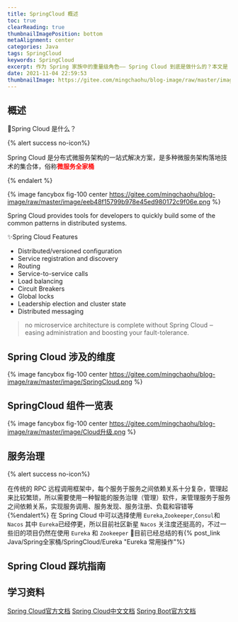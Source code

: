 ```yaml
---
title: SpringCloud 概述
toc: true
clearReading: true
thumbnailImagePosition: bottom
metaAlignment: center
categories: Java
tags: SpringCloud
keywords: SpringCloud
excerpt: 作为 Spring 家族中的重量级角色—— Spring Cloud 到底是做什么的？本文是 Spring Cloud 学习的入口
date: 2021-11-04 22:59:53
thumbnailImage: https://gitee.com/mingchaohu/blog-image/raw/master/image/springcloudAlibaba.jpg
---
```

<!-- toc -->

## 概述

:thinking:Spring Cloud 是什么？

{% alert success no-icon%}

Spring Cloud 是分布式微服务架构的一站式解决方案，是多种微服务架构落地技术的集合体，俗称<font style="color:red;font-weight:bold">微服务全家桶</font>

{% endalert %}

{% image fancybox fig-100 center https://gitee.com/mingchaohu/blog-image/raw/master/image/eeb48f15799b978e45ed980172c9f06e.png %}


Spring Cloud provides tools for developers to quickly build some of the common patterns in distributed systems. 

:sparkles:Spring Cloud Features

- Distributed/versioned configuration
- Service registration and discovery
- Routing
- Service-to-service calls
- Load balancing
- Circuit Breakers
- Global locks
- Leadership election and cluster state
- Distributed messaging

> no microservice architecture is complete without Spring Cloud ‒ easing administration and boosting your fault-tolerance.

## Spring Cloud 涉及的维度

{% image fancybox fig-100 center https://gitee.com/mingchaohu/blog-image/raw/master/image/SpringCloud.png %}

## SpringCloud 组件一览表

{% image fancybox fig-100 center https://gitee.com/mingchaohu/blog-image/raw/master/image/Cloud升级.png %}

## 服务治理
{% alert success no-icon%}

在传统的 RPC 远程调用框架中，每个服务于服务之间依赖关系十分复杂，管理起来比较繁琐，所以需要使用一种智能的服务治理（管理）软件，来管理服务于服务之间依赖关系，实现服务调用、服务发现、服务注册、负载和容错等
{%endalert%}
在 Spring Cloud 中可以选择使用 `Eureka`,`Zookeeper`,`Consul`和`Nacos` 其中 `Eureka`已经停更，所以目前社区新星 `Nacos` 关注度还挺高的，不过一些旧的项目仍然在使用 `Eureka` 和 `Zookeeper`
:book:目前已经总结的有{% post_link Java/Spring全家桶/SpringCloud/Eureka "Eureka 常用操作"%}

## Spring Cloud 踩坑指南

## 学习资料

[Spring Cloud官方文档](https://cloud.spring.io/spring-cloud-static/Hoxton.SR1/reference/htmlsingle/)
[Spring Cloud中文文档](https://www.bookstack.cn/read/spring-cloud-docs/docs-index.md)
[Spring Boot官方文档](https://docs.spring.io/spring-boot/docs/2.2.2.RELEASE/reference/htmlsingle/)

